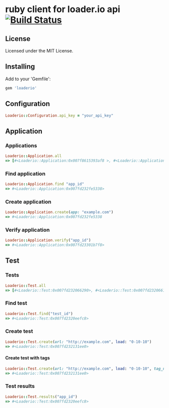# ruby client for loader.io api [![Build Status](https://travis-ci.org/sendgridlabs/loaderio-ruby.png?branch=master)](https://travis-ci.org/sendgridlabs/loaderio-ruby)

## License
Licensed under the MIT License.

## Installing

Add to your 'Gemfile': 

```ruby
gem 'loaderio'
```

## Configuration

```ruby
Loaderio::Configuration.api_key = "your_api_key"
```

## Application

### Applications
```ruby
Loaderio::Application.all
=> [#<Loaderio::Application:0x007f8615393af8 >, #<Loaderio::Application:0x007f86153939e0>]
```

### Find application
```ruby
Loaderio::Application.find "app_id"
=> #<Loaderio::Application:0x007fd232fe5338>
```

### Create application
```ruby
Loaderio::Application.create(app: "example.com")
=> #<Loaderio::Application:0x007fd232fe5338
```
### Verify application
```ruby
Loaderio::Application.verify("app_id")
=> #<Loaderio::Application:0x007fd23301b7f8>
```

## Test

### Tests
```ruby
Loaderio::Test.all
=> [#<Loaderio::Test:0x007fd232066290>, #<Loaderio::Test:0x007fd2320661c8>]
```

### Find test
```ruby
Loaderio::Test.find("test_id")
=> #<Loaderio::Test:0x007fd2320eefc8>
```

### Create test
```ruby
Loaderio::Test.create(url: "http://example.com", load: "0-10-10")
=> #<Loaderio::Test:0x007fd232131ee0>
```
#### Create test with tags
```ruby
Loaderio::Test.create(url: "http://example.com", load: "0-10-10", tag_names: ["tag1", "tag2"])
=> #<Loaderio::Test:0x007fd232131ee0>
```

### Test results
```ruby
Loaderio::Test.results("app_id")
=> #<Loaderio::Test:0x007fd2320eefc8>
```